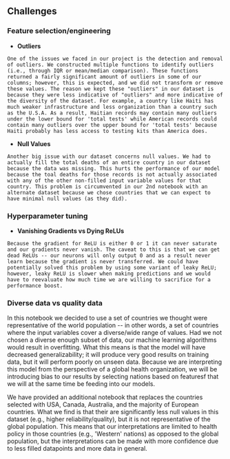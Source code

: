 ## Challenges
### Feature selection/engineering
   - **Outliers**

    One of the issues we faced in our project is the detection and removal of outliers. We constructed multiple functions to identify outliers (i.e., through IQR or mean/median comparison). These functions returned a fairly significant amount of outliers in some of our columns; however, this is expected, and we did not transform or remove these values. The reason we kept these "outliers" in our dataset is because they were less indicative of "outliers" and more indicative of the diversity of the dataset. For example, a country like Haiti has much weaker infrastructure and less organization than a country such as the U.S.A. As a result, Haitian records may contain many outliers under the lower bound for 'total tests' while American records could contain many outliers over the upper bound for 'total tests' because Haiti probably has less access to testing kits than America does.

   - **Null Values**

    Another big issue with our dataset concerns null values. We had to actually fill the total deaths of an entire country in our dataset because the data was missing. This hurts the performance of our model because the toal deaths for those records is not actually associated with any of the other non-filled input variable values for that country. This problem is circumvented in our 2nd notebook with an alternate dataset because we chose countries that we can expect to have minimal null values (as they did).


### Hyperparameter tuning
   - **Vanishing Gradients vs Dying ReLUs**
    
    Because the gradient for ReLU is either 0 or 1 it can never saturate and our gradients never vanish. The caveat to this is that we can get dead ReLUs -- our neurons will only output 0 and as a result never learn because the gradient is never transferred. We could have potentially solved this problem by using some variant of leaky ReLU; however, leaky ReLU is slower when making predictions and we would have to reevaluate how much time we are willing to sacrifice for a performance boost.

### Diverse data vs quality data

In this notebook we decided to use a set of countries we thought were representative of the world population -- in other words, a set of countries where the input variables cover a diverse/wide range of values. Had we not chosen a diverse enough subset of data, our machine learning algorithms would result in overfitting. What this means is that the model will have decreased generalizability; it will produce very good results on training data, but it will perform poorly on unseen data. Because we are interpreting this model from the perspective of a global health organization, we will be introducing bias to our results by selecting nations based on featuresf that we will at the same time be feeding into our models.

We have provided an additional notebook that replaces the countries selected with USA, Canada, Australia, and the majority of European countries. What we find is that their are significantly less null values in this dataset (e.g., higher reliability/quality), but it is not representative of the global population. This means that our interpretations are limited to health policy in those countries (e.g., 'Western' nations) as opposed to the global population, but the interpretations can be made with more confidence due to less filled datapoints and more data in general. 
